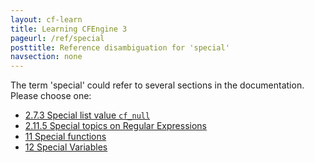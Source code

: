 ```yaml
---
layout: cf-learn
title: Learning CFEngine 3
pageurl: /ref/special
posttitle: Reference disambiguation for 'special'
navsection: none
---
```


The term 'special' could refer to several sections in the documentation. Please choose one:

- [2.7.3 Special list value <code>cf_null</code>](https://cfengine.com/manuals/cf3-Reference#Special-list-value-cf_null)
- [2.11.5 Special topics on Regular Expressions](https://cfengine.com/manuals/cf3-Reference#Special-topics-on-Regular-Expressions)
- [11 Special functions](https://cfengine.com/manuals/cf3-Reference#Special-functions)
- [12 Special Variables](https://cfengine.com/manuals/cf3-Reference#Special-Variables)
